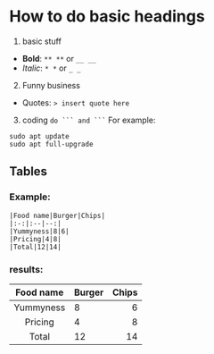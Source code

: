 # How to do basic headings

1. basic stuff
+ **Bold**: `** **` or `__ __`
+ *Italic*: `* *` or `_ _`

2. Funny business
+ Quotes: `> insert quote here`

3. coding
` do ``` and ``` `
For example:
```
sudo apt update
sudo apt full-upgrade
```

## Tables

### Example:
```
|Food name|Burger|Chips|
|:-:|:--|--:|
|Yummyness|8|6|
|Pricing|4|8|
|Total|12|14|
```
### results:
|Food name|Burger|Chips|
|:-:|:--|--:|
|Yummyness|8|6|
|Pricing|4|8|
|Total|12|14|
